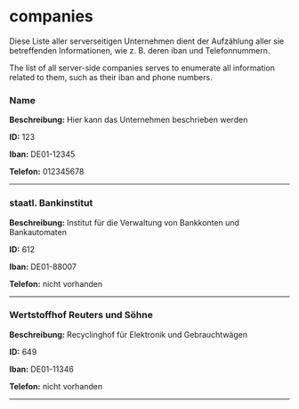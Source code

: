 # companies

Diese Liste aller serverseitigen Unternehmen dient der Aufzählung aller sie betreffenden Informationen, wie z. B. deren iban und Telefonnummern.

The list of all server-side companies serves to enumerate all information related to them, such as their iban and phone numbers.

### Name
<p>
  <b>Beschreibung:</b> Hier kann das Unternehmen beschrieben werden
</p>
<p>
  <b>ID:</b> 123 
</p>
<p>
  <b>Iban:</b> DE01-12345
</p>
<p>
  <b>Telefon:</b> 012345678
</p>


---

### staatl. Bankinstitut
<p>
  <b>Beschreibung:</b> Institut für die Verwaltung von Bankkonten und Bankautomaten
</p>
<p>
  <b>ID:</b> 612
</p>
<p>
  <b>Iban:</b> DE01-88007
</p>
<p>
  <b>Telefon:</b> nicht vorhanden
</p>

---

### Wertstoffhof Reuters und Söhne
<p>
  <b>Beschreibung:</b> Recyclinghof für Elektronik und Gebrauchtwägen
</p>
<p>
  <b>ID:</b> 649
</p>
<p>
  <b>Iban:</b> DE01-11346
</p>
<p>
  <b>Telefon:</b> nicht vorhanden
</p>

---
